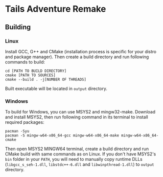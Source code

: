 # Tails Adventure Remake

## Building

### Linux
Install GCC, G++ and CMake (installation process is specific for your distro and package manager). Then create a build directory and run following commands to build:

```console
cd [PATH TO BUILD DIRECTORY]
cmake [PATH TO SOURCES]
cmake --build . -j[NUMBER OF THREADS]
```

Built executable will be located in `output` directory.

### Windows
To build for Windows, you can use MSYS2 and mingw32-make. Download and install MSYS2, then run following command in its terminal to install required packages:

```console
pacman -Syu
pacman -S mingw-w64-x86_64-gcc mingw-w64-x86_64-make mingw-w64-x86_64-cmake
```

Then open MSYS2 MINGW64 terminal, create a build directory and run CMake build with same commands as on Linux. If you don't have MSYS2's `bin` folder in your `PATH`, you will need to manually copy runtime DLLs (`libgcc_s_seh-1.dll`, `libstdc++-6.dll` and `libwinpthread-1.dll`) to `output` directory.
